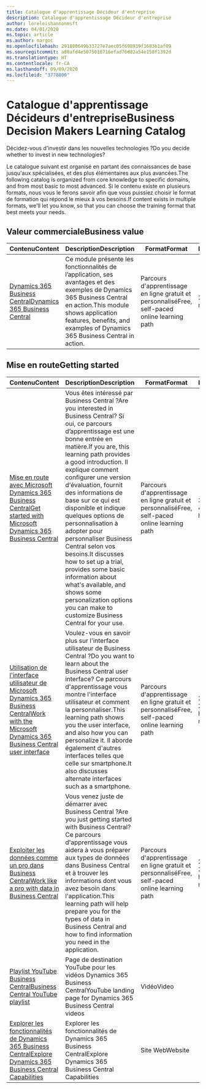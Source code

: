 ```yaml
---
title: Catalogue d'apprentissage Décideur d'entreprise
description: Catalogue d'apprentissage Décideur d'entreprise
author: loreleishannonmsft
ms.date: 04/01/2020
ms.topic: article
ms.author: margoc
ms.openlocfilehash: 291880649b33727e7aec05f698939f1683b1af09
ms.sourcegitcommit: a80afd4e5075018716efad76d82a54e158f1392d
ms.translationtype: HT
ms.contentlocale: fr-CA
ms.lasthandoff: 09/09/2020
ms.locfileid: "3778800"
---
```

# <a name="business-decision-makers-learning-catalog"></a><span data-ttu-id="97849-103">Catalogue d'apprentissage Décideurs d'entreprise</span><span class="sxs-lookup"><span data-stu-id="97849-103">Business Decision Makers Learning Catalog</span></span>

<span data-ttu-id="97849-104">Décidez-vous d'investir dans les nouvelles technologies ?</span><span class="sxs-lookup"><span data-stu-id="97849-104">Do you decide whether to invest in new technologies?</span></span>

<span data-ttu-id="97849-105">Le catalogue suivant est organisé en partant des connaissances de base jusqu'aux spécialisées, et des plus élémentaires aux plus avancées.</span><span class="sxs-lookup"><span data-stu-id="97849-105">The following catalog is organized from core knowledge to specific domains, and from most basic to most advanced.</span></span> <span data-ttu-id="97849-106">Si le contenu existe en plusieurs formats, nous vous le ferons savoir afin que vous puissiez choisir le format de formation qui répond le mieux à vos besoins.</span><span class="sxs-lookup"><span data-stu-id="97849-106">If content exists in multiple formats, we'll let you know, so that you can choose the training format that best meets your needs.</span></span>  

## <a name="business-value"></a><span data-ttu-id="97849-107">Valeur commerciale<a name="busvalue"></a></span><span class="sxs-lookup"><span data-stu-id="97849-107">Business value<a name="busvalue"></a></span></span>

| <span data-ttu-id="97849-108">Contenu</span><span class="sxs-lookup"><span data-stu-id="97849-108">Content</span></span>                                                                 | <span data-ttu-id="97849-109">Description</span><span class="sxs-lookup"><span data-stu-id="97849-109">Description</span></span>                                                                                                | <span data-ttu-id="97849-110">Format</span><span class="sxs-lookup"><span data-stu-id="97849-110">Format</span></span>                                | <span data-ttu-id="97849-111">Longueur</span><span class="sxs-lookup"><span data-stu-id="97849-111">Length</span></span>     |
|----------------------------------------------------------------------------------------------------------------|------------------------------------------------------------------------------------------------------------|---------------------------------------|------------|
| [<span data-ttu-id="97849-112">Dynamics 365 Business Central</span><span class="sxs-lookup"><span data-stu-id="97849-112">Dynamics 365 Business Central</span></span>](https://docs.microsoft.com/learn/modules/dynamics-365-business-central/) | <span data-ttu-id="97849-113">Ce module présente les fonctionnalités de l’application, ses avantages et des exemples de Dynamics 365 Business Central en action.</span><span class="sxs-lookup"><span data-stu-id="97849-113">This module shows application features, benefits, and examples of Dynamics 365 Business Central in action.</span></span> | <span data-ttu-id="97849-114">Parcours d'apprentissage en ligne gratuit et personnalisé</span><span class="sxs-lookup"><span data-stu-id="97849-114">Free, self-paced online learning path</span></span> | <span data-ttu-id="97849-115">24 minutes</span><span class="sxs-lookup"><span data-stu-id="97849-115">24 minutes</span></span> |

## <a name="getting-started"></a><span data-ttu-id="97849-116">Mise en route<a name="get-started"></a></span><span class="sxs-lookup"><span data-stu-id="97849-116">Getting started<a name="get-started"></a></span></span>

| <span data-ttu-id="97849-117">Contenu</span><span class="sxs-lookup"><span data-stu-id="97849-117">Content</span></span>                                                                                                                             | <span data-ttu-id="97849-118">Description</span><span class="sxs-lookup"><span data-stu-id="97849-118">Description</span></span>                                                                                                                                                                                                                                                                                      | <span data-ttu-id="97849-119">Format</span><span class="sxs-lookup"><span data-stu-id="97849-119">Format</span></span>                                | <span data-ttu-id="97849-120">Longueur</span><span class="sxs-lookup"><span data-stu-id="97849-120">Length</span></span>             |
|------------------------------------------------------------------------------------------------------------------------------------------------------------------------------|--------------------------------------------------------------------------------------------------------------------------------------------------------------------------------------------------------------------------------------------------------------------------------------------------|---------------------------------------|--------------------|
| [<span data-ttu-id="97849-121">Mise en route avec Microsoft Dynamics 365 Business Central</span><span class="sxs-lookup"><span data-stu-id="97849-121">Get started with Microsoft Dynamics 365 Business Central</span></span>](https://docs.microsoft.com/learn/paths/get-started-dynamics-365-business-central/)                          | <span data-ttu-id="97849-122">Vous êtes intéressé par Business Central ?</span><span class="sxs-lookup"><span data-stu-id="97849-122">Are you interested in Business Central?</span></span> <span data-ttu-id="97849-123">Si oui, ce parcours d’apprentissage est une bonne entrée en matière.</span><span class="sxs-lookup"><span data-stu-id="97849-123">If you are, this learning path provides a good introduction.</span></span> <span data-ttu-id="97849-124">Il explique comment configurer une version d'évaluation, fournit des informations de base sur ce qui est disponible et indique quelques options de personnalisation à adopter pour personnaliser Business Central selon vos besoins.</span><span class="sxs-lookup"><span data-stu-id="97849-124">It discusses how to set up a trial, provides some basic information about what's available, and shows some personalization options you can make to customize Business Central for your use.</span></span> | <span data-ttu-id="97849-125">Parcours d'apprentissage en ligne gratuit et personnalisé</span><span class="sxs-lookup"><span data-stu-id="97849-125">Free, self-paced online learning path</span></span> | <span data-ttu-id="97849-126">3 heures 4 minutes</span><span class="sxs-lookup"><span data-stu-id="97849-126">3 hours 4 minutes</span></span>  |
| [<span data-ttu-id="97849-127">Utilisation de l'interface utilisateur de Microsoft Dynamics 365 Business Central</span><span class="sxs-lookup"><span data-stu-id="97849-127">Work with the Microsoft Dynamics 365 Business Central user interface</span></span>](https://docs.microsoft.com/learn/paths/work-with-user-interface-dynamics-365-business-central/) | <span data-ttu-id="97849-128">Voulez-vous en savoir plus sur l'interface utilisateur de Business Central ?</span><span class="sxs-lookup"><span data-stu-id="97849-128">Do you want to learn about the Business Central user interface?</span></span> <span data-ttu-id="97849-129">Ce parcours d'apprentissage vous montre l'interface utilisateur et comment la personnaliser.</span><span class="sxs-lookup"><span data-stu-id="97849-129">This learning path shows you the user interface, and also how you can personalize it.</span></span> <span data-ttu-id="97849-130">Il aborde également d'autres interfaces telles que celle sur smartphone.</span><span class="sxs-lookup"><span data-stu-id="97849-130">It also discusses alternate interfaces such as a smartphone.</span></span>                                                                               | <span data-ttu-id="97849-131">Parcours d'apprentissage en ligne gratuit et personnalisé</span><span class="sxs-lookup"><span data-stu-id="97849-131">Free, self-paced online learning path</span></span> | <span data-ttu-id="97849-132">2 heures 27 minutes</span><span class="sxs-lookup"><span data-stu-id="97849-132">2 hours 27 minutes</span></span> |
| [<span data-ttu-id="97849-133">Exploiter les données comme un pro dans Business Central</span><span class="sxs-lookup"><span data-stu-id="97849-133">Work like a pro with data in Business Central</span></span>](https://docs.microsoft.com/learn/paths/work-pro-data-dynamics-365-business-central)                                    | <span data-ttu-id="97849-134">Vous venez juste de démarrer avec Business Central ?</span><span class="sxs-lookup"><span data-stu-id="97849-134">Are you just getting started with Business Central?</span></span> <span data-ttu-id="97849-135">Ce parcours d'apprentissage vous aidera à vous préparer aux types de données dans Business Central et à trouver les informations dont vous avez besoin dans l'application.</span><span class="sxs-lookup"><span data-stu-id="97849-135">This learning path will help prepare you for the types of data in Business Central and how to find information you need in the application.</span></span>                                                                                                  | <span data-ttu-id="97849-136">Parcours d'apprentissage en ligne gratuit et personnalisé</span><span class="sxs-lookup"><span data-stu-id="97849-136">Free, self-paced online learning path</span></span> | <span data-ttu-id="97849-137">2 heures 27 minutes</span><span class="sxs-lookup"><span data-stu-id="97849-137">2 hours 27 minutes</span></span> |
| [<span data-ttu-id="97849-138">Playlist YouTube Business Central</span><span class="sxs-lookup"><span data-stu-id="97849-138">Business Central YouTube playlist</span></span>](https://www.youtube.com/playlist?list=PLcakwueIHoT-wVFPKUtmxlqcG1kJ0oqq4)                                                                | <span data-ttu-id="97849-139">Page de destination YouTube pour les vidéos Dynamics 365 Business Central</span><span class="sxs-lookup"><span data-stu-id="97849-139">YouTube landing page for Dynamics 365 Business Central videos</span></span>                                                                                                                                                                                                                                    | <span data-ttu-id="97849-140">Vidéo</span><span class="sxs-lookup"><span data-stu-id="97849-140">Video</span></span>                                 |                    |
| [<span data-ttu-id="97849-141">Explorer les fonctionnalités de Dynamics 365 Business Central</span><span class="sxs-lookup"><span data-stu-id="97849-141">Explore Dynamics 365 Business Central Capabilities</span></span>](https://dynamics.microsoft.com/business-central/capabilities/)                                                    | <span data-ttu-id="97849-142">Explorer les fonctionnalités de Dynamics 365 Business Central</span><span class="sxs-lookup"><span data-stu-id="97849-142">Explore Dynamics 365 Business Central Capabilities</span></span>                                                                                                                                                                                                                                               | <span data-ttu-id="97849-143">Site Web</span><span class="sxs-lookup"><span data-stu-id="97849-143">Website</span></span>                               |                    |
